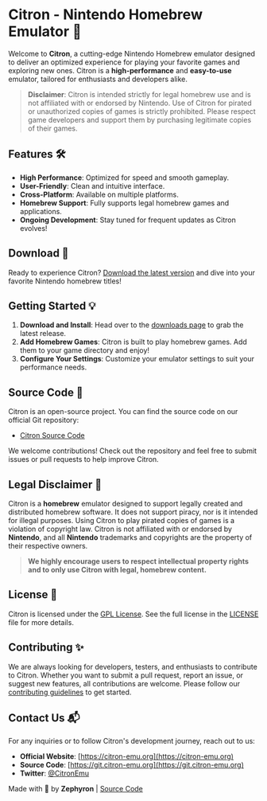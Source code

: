 # Citron - Nintendo Homebrew Emulator 🍋

Welcome to **Citron**, a cutting-edge Nintendo Homebrew emulator designed to deliver an optimized experience for playing your favorite games and exploring new ones. Citron is a **high-performance** and **easy-to-use** emulator, tailored for enthusiasts and developers alike.

> **Disclaimer**: Citron is intended strictly for legal homebrew use and is not affiliated with or endorsed by Nintendo. Use of Citron for pirated or unauthorized copies of games is strictly prohibited. Please respect game developers and support them by purchasing legitimate copies of their games.

## Features 🛠️

- **High Performance**: Optimized for speed and smooth gameplay.
- **User-Friendly**: Clean and intuitive interface.
- **Cross-Platform**: Available on multiple platforms.
- **Homebrew Support**: Fully supports legal homebrew games and applications.
- **Ongoing Development**: Stay tuned for frequent updates as Citron evolves!

## Download 🚀

Ready to experience Citron? [Download the latest version](https://git.citron-emu.org/citron/emu/-/releases) and dive into your favorite Nintendo homebrew titles!

## Getting Started 💡

1. **Download and Install**: Head over to the [downloads page](https://git.citron-emu.org/citron/emu/-/releases) to grab the latest release.
2. **Add Homebrew Games**: Citron is built to play homebrew games. Add them to your game directory and enjoy!
3. **Configure Your Settings**: Customize your emulator settings to suit your performance needs.

## Source Code 🔧

Citron is an open-source project. You can find the source code on our official Git repository:

- [Citron Source Code](https://git.citron-emu.org/)

We welcome contributions! Check out the repository and feel free to submit issues or pull requests to help improve Citron.

## Legal Disclaimer 📜

Citron is a **homebrew** emulator designed to support legally created and distributed homebrew software. It does not support piracy, nor is it intended for illegal purposes. Using Citron to play pirated copies of games is a violation of copyright law. Citron is not affiliated with or endorsed by **Nintendo**, and all **Nintendo** trademarks and copyrights are the property of their respective owners.

> **We highly encourage users to respect intellectual property rights and to only use Citron with legal, homebrew content.**

## License 📄

Citron is licensed under the [GPL License](https://www.gnu.org/licenses/gpl-3.0.html). See the full license in the [LICENSE](LICENSE) file for more details.

## Contributing ✨

We are always looking for developers, testers, and enthusiasts to contribute to Citron. Whether you want to submit a pull request, report an issue, or suggest new features, all contributions are welcome. Please follow our [contributing guidelines](CONTRIBUTING.md) to get started.

## Contact Us 📬

For any inquiries or to follow Citron's development journey, reach out to us:

- **Official Website**: [https://citron-emu.org](https://citron-emu.org)
- **Source Code**: [https://git.citron-emu.org](https://git.citron-emu.org)
- **Twitter**: [@CitronEmu](https://twitter.com/CitronEmu)

Made with 💚 by **Zephyron** | [Source Code](https://git.citron-emu.org)